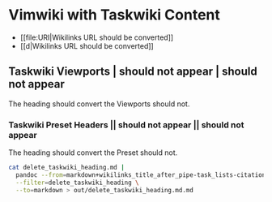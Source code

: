 # Vimwiki with Taskwiki Content

* [[file:URI|Wikilinks URL should be converted]]
* [[d|Wikilinks URL should be converted]]

## Taskwiki Viewports | should not appear | should not appear

The heading should convert the Viewports should not.

### Taskwiki Preset Headers || should not appear || should not appear

The heading should convert the Preset should not.

``` bash
cat delete_taskwiki_heading.md |
  pandoc --from=markdown+wikilinks_title_after_pipe-task_lists-citations \
  --filter=delete_taskwiki_heading \
  --to=markdown > out/delete_taskwiki_heading.md.md
```
